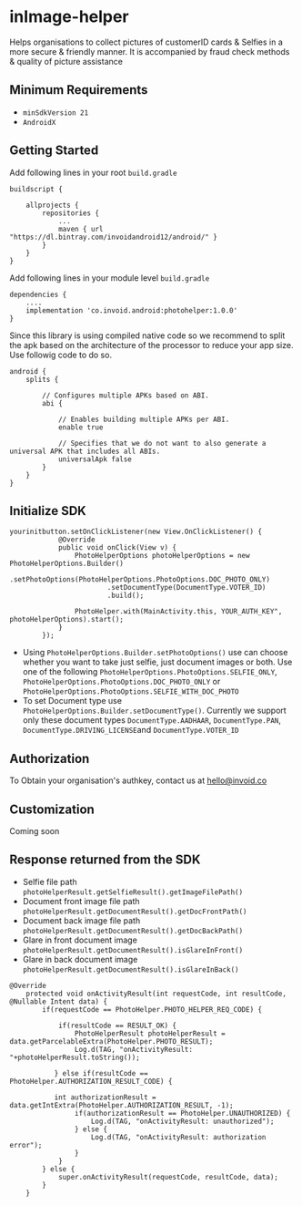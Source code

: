 # inImage-helper
Helps organisations to collect pictures of customerID cards &amp; Selfies in a more secure &amp; friendly manner. It is accompanied by fraud check methods &amp; quality of picture assistance  

## Minimum Requirements
- `minSdkVersion 21` 
- `AndroidX`

## Getting Started

Add following lines in your root ```build.gradle```
```
buildscript {

    allprojects {
        repositories {
            ...
            maven { url "https://dl.bintray.com/invoidandroid12/android/" }
        }
    }
}
```

Add following lines in your module level ```build.gradle```
```
dependencies {
    ....
    implementation 'co.invoid.android:photohelper:1.0.0'
}
```

Since this library is using compiled native code so we recommend to split the apk based on the architecture of the processor to reduce your app size. Use followig code to do so.
```
android {
    splits {

        // Configures multiple APKs based on ABI.
        abi {

            // Enables building multiple APKs per ABI.
            enable true

            // Specifies that we do not want to also generate a universal APK that includes all ABIs.
            universalApk false
        }
    }
}
```

## Initialize SDK

```
yourinitbutton.setOnClickListener(new View.OnClickListener() {
            @Override
            public void onClick(View v) {
                PhotoHelperOptions photoHelperOptions = new PhotoHelperOptions.Builder()
                        .setPhotoOptions(PhotoHelperOptions.PhotoOptions.DOC_PHOTO_ONLY)
                        .setDocumentType(DocumentType.VOTER_ID)
                        .build();

                PhotoHelper.with(MainActivity.this, YOUR_AUTH_KEY", photoHelperOptions).start();
            }
        });
```

- Using ```PhotoHelperOptions.Builder.setPhotoOptions()``` use can choose whether you want to take just selfie, just document images or both. Use one of the following ```PhotoHelperOptions.PhotoOptions.SELFIE_ONLY```, ```PhotoHelperOptions.PhotoOptions.DOC_PHOTO_ONLY``` or ```PhotoHelperOptions.PhotoOptions.SELFIE_WITH_DOC_PHOTO```
- To set Document type use ```PhotoHelperOptions.Builder.setDocumentType()```. Currently we support only these document types ```DocumentType.AADHAAR```, ```DocumentType.PAN```, ```DocumentType.DRIVING_LICENSE```and ```DocumentType.VOTER_ID```


## Authorization 
To Obtain your organisation's authkey, contact us at hello@invoid.co

## Customization 
Coming soon

## Response returned from the SDK
- Selfie file path ```photoHelperResult.getSelfieResult().getImageFilePath()```
- Document front image file path ```photoHelperResult.getDocumentResult().getDocFrontPath()```
- Document back image file path ```photoHelperResult.getDocumentResult().getDocBackPath()```
- Glare in front document image ```photoHelperResult.getDocumentResult().isGlareInFront()```
- Glare in back document image ```photoHelperResult.getDocumentResult().isGlareInBack()```

```
@Override
    protected void onActivityResult(int requestCode, int resultCode, @Nullable Intent data) {
        if(requestCode == PhotoHelper.PHOTO_HELPER_REQ_CODE) {
        
            if(resultCode == RESULT_OK) {
                PhotoHelperResult photoHelperResult = data.getParcelableExtra(PhotoHelper.PHOTO_RESULT);
                Log.d(TAG, "onActivityResult: "+photoHelperResult.toString());
           
           } else if(resultCode == PhotoHelper.AUTHORIZATION_RESULT_CODE) {
           
           int authorizationResult = data.getIntExtra(PhotoHelper.AUTHORIZATION_RESULT, -1);
                if(authorizationResult == PhotoHelper.UNAUTHORIZED) {
                    Log.d(TAG, "onActivityResult: unauthorized");
                } else {
                    Log.d(TAG, "onActivityResult: authorization error");
                }
            }
        } else {
            super.onActivityResult(requestCode, resultCode, data);
        }
    }
```


